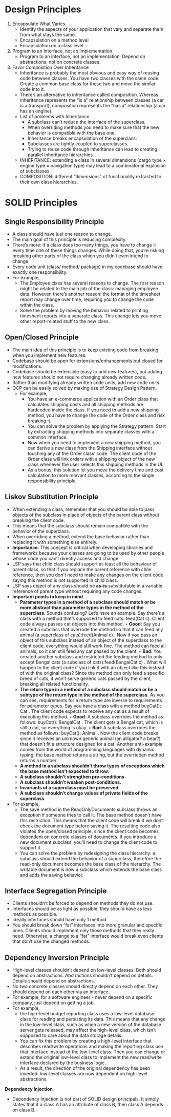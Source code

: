 # Design Principles

1. Encapsulate What Varies
    - Identify the aspects of your application that vary and separate them from what stays the same.
    - Encapsulation on a method level
    - Encapsulation on a class level
2. Program to an Interface, not an Implementation
    - Program to an interface, not an implementation. Depend on abstractions, not on concrete classes.
3. Favor Composition Over Inheritance
    - Inheritance is probably the most obvious and easy way of reusing code between classes. You have two classes with
      the same code. Create a common base class for these two and move the similar code into it.
    - There’s an alternative to inheritance called composition. Whereas inheritance represents the “is a” relationship
      between classes (a car is a transport), composition represents the “has a” relationship (a car has an engine).
    - List of problems with Inheritance
        - A subclass can’t reduce the interface of the superclass.
        - When overriding methods you need to make sure that the new behavior is compatible with the base one.
        - Inheritance breaks encapsulation of the superclass.
        - Subclasses are tightly coupled to superclasses.
        - Trying to reuse code through inheritance can lead to creating parallel inheritance hierarchies.
    - INHERITANCE: extending a class in several dimensions (cargo type × engine type × navigation type) may lead to a
      combinatorial explosion of subclasses.
    - COMPOSITION: different “dimensions” of functionality extracted to their own class hierarchies.

# SOLID Principles

## Single Responsibility Principle

- A class should have just one reason to change.
- The main goal of this principle is reducing complexity.
- There’s more: if a class does too many things, you have to change it every time one of these things changes. While
  doing that, you’re risking breaking other parts of the class which you didn’t even intend to change.
- Every code unit (class/ method/ package) in my codebase should have exactly one responsibility.
- For example,
    - The Employee class has several reasons to change. The first reason might be related to the main job of
      the class: managing employee data. However, there’s another reason: the format of the timesheet report may change
      over time, requiring you to change the code within the class.
    - Solve the problem by moving the behavior related to printing timesheet reports into a separate class. This change
      lets you move other report-related stuff to the new class.

## Open/Closed Principle

- The main idea of this principle is to keep existing code from breaking when you implement new features.
- Codebase should be open for extensions/enhancements but closed for modifications.
- Codebase should be extensible (easy to add new features), but adding new features should not require changing already
  written code.
- Rather than modifying already written code units, add new code units.
- OCP can be easily solved by making use of Strategy Design Pattern.
    - For example,
        - You have an e-commerce application with an Order class that calculates shipping costs and all
          shipping methods are hardcoded inside the class. If you need to add a new shipping method, you have to change
          the code of the Order class and risk breaking it.
        - You can solve the problem by applying the Strategy pattern. Start by extracting shipping methods into separate
          classes with a common interface.
        - Now when you need to implement a new shipping method, you can derive a new class from the Shipping interface
          without touching any of the Order class’ code. The client code of the Order class will link orders with a
          shipping object of the new class whenever the user selects this shipping methods in the UI.
        - As a bonus, this solution let you move the delivery time and cost calculation to more relevant classes,
          according to the single responsibility principle.

## Liskov Substitution Principle

- When extending a class, remember that you should be able to pass objects of the subclass in place of objects of the
  parent class without breaking the client code.
- This means that the subclass should remain compatible with the behavior of the superclass.
- When overriding a method, extend the base behavior rather than replacing it with something else entirely.
- **Importance**: This concept is critical when developing libraries and frameworks because your classes are going to be
  used by other people whose code you can’t directly access and change.
- LSP says that child class should support at-least all the behaviour of parent class, so that if you replace the
  parent reference with chile reference, then you don't need to make any changes on the client code saying this method
  is not supported in child class.
- LSP says object of any class should be **as-is** substitutable in a variable reference of parent type without
  requiring any code changes.
- **Important points to keep in mind**
    - **Parameter types in a method of a subclass should match or be more abstract than parameter types in the method of
      the superclass**.
      Sounds confusing? Let’s have an example. Say there’s a class with a method that’s supposed to feed cats: feed(Cat
      c). Client code always passes cat objects into this method.
      ◦ **Good**: Say you created a subclass that overrode the method so that it can feed any animal (a superclass of
      cats):feed(Animal c) . Now if you pass an object of this subclass instead of an object of the superclass to the
      client code, everything would still work fine. The method can feed all animals, so it can still feed any cat
      passed by the client.
      ◦ **Bad**: You created another subclass and restricted the feeding method to only accept Bengal cats (a subclass
      of cats):feed(BengalCat c) . What will happen to the client code if you link it with an object like this instead
      of with the original class? Since the method can only feed a specific breed of cats, it won’t serve generic cats
      passed by the client, breaking all related functionality.
    - **The return type in a method of a subclass should match or be a subtype of the return type in the method of the
      superclass.**
      As you can see, requirements for a return type are inverse to requirements for parameter types. Say you have a
      class with a method buyCat(): Cat . The client code expects to receive any cat as a result of executing this
      method.
      ◦ **Good**: A subclass overrides the method as follows: buyCat(): BengalCat . The client gets a Bengal cat, which
      is still a cat, so everything is okay.
      ◦ **Bad**: A subclass overrides the method as follows: buyCat(): Animal . Now the client code breaks since it
      receives an unknown generic animal (an alligator? a bear?) that doesn’t fit a structure designed for a cat.
      Another anti-example comes from the world of programming languages with dynamic typing: the base method returns a
      string, but the overridden method returns a number.
    - **A method in a subclass shouldn’t throw types of exceptions which the base method isn’t expected to throw.**
    - **A subclass shouldn’t strengthen pre-conditions.**
    - **A subclass shouldn’t weaken post-conditions.**
    - **Invariants of a superclass must be preserved.**
    - **A subclass shouldn’t change values of private fields of the superclass.**
- For example,
    - The save method in the ReadOnlyDocuments subclass throws an exception if someone tries to call it. The base method
      doesn’t have this restriction. This means that the client code will break if we don’t check the document type
      before saving it.
      The resulting code also violates the open/closed principle, since the client code becomes dependent on concrete
      classes of documents. If you introduce a new document subclass, you’ll need to change the client code to support
      it.
    - You can solve the problem by redesigning the class hierarchy: a subclass should extend the behavior of a
      superclass, therefore the read-only document becomes the base class of the hierarchy. The writable document is now
      a subclass which extends the base class and adds the saving behavior.

## Interface Segregation Principle

- Clients shouldn’t be forced to depend on methods they do not use.
- Interfaces should be as light as possible, they should have as less methods as possible.
- Ideally interfaces should have only 1 method.
- You should break down “fat” interfaces into more granular and specific ones. Clients should implement only those
  methods that they really need. Otherwise, a change to a “fat” interface would break even clients that don’t use the
  changed methods.

## Dependency Inversion Principle

- High-level classes shouldn’t depend on low-level classes. Both should depend on abstractions. Abstractions shouldn’t
  depend on details. Details should depend on abstractions.
- No two concrete classes should directly depend on each other. They should depend on each other via an interface.
- For example, for a software engineer - never depend on a specific company, just depend on getting a job.
- For example,
    - the high-level budget reporting class uses a low-level database class for reading and persisting its data. This
      means that any change in the low-level class, such as when a new version of the database server gets released, may
      affect the high-level class, which isn’t supposed to care about the data storage details.
    - You can fix this problem by creating a high-level interface that describes read/write operations and making the
      reporting class use that interface instead of the low-level class. Then you can change or extend the original
      low-level class to implement the new read/write interface declared by the business logic.
    - As a result, the direction of the original dependency has been inverted: low-level classes are now dependent on
      high-level abstractions.

**Dependency Injection**

- Dependency Injection is not part of SOLID design principals. It simply states that if a class A has an attribute of
  class B, then class A depends on class B.